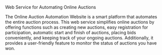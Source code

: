 Web Service for Automating Online Auctions

The Online Auction Automation Website is a smart platform that automates the entire auction process. This web service simplifies online auctions by offering functions such as creating new auctions, easy registration for participation, automatic start and finish of auctions, placing bids conveniently, and keeping track of your ongoing auctions. Additionally, it provides a user-friendly feature to monitor the status of auctions you have won.
